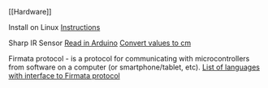 [[Hardware]]

Install on Linux
[Instructions](https://docs.arduino.cc/software/ide-v1/tutorials/Linux?_gl=1*1wwebps*_ga*MjgzODEyMTg0LjE2NjEwNzA0MTE.*_ga_NEXN8H46L5*MTY2MTA3MDQxNC4xLjEuMTY2MTA3MTU2Mi4xOC4wLjA.)

Sharp IR Sensor
[Read in Arduino](https://create.arduino.cc/projecthub/jimmyhuang92129/sharp-infrared-distance-sensor-11-30-15-ab22dc)
[Convert values to cm](https://robojax.com/learn/arduino/?vid=robojax_SHARP_0A51SK_IR)

Firmata protocol - is a protocol for communicating with microcontrollers from software on a computer (or smartphone/tablet, etc).
[List of languages with interface to Firmata protocol](https://github.com/firmata/protocol)